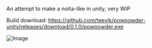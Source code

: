An attempt to make a noita-like in unity, very WIP

Build download: https://github.com/teevik/powpowder-unity/releases/download/0.1.0/powpowder.exe

![Image](https://i.imgur.com/amHoofw.png)
